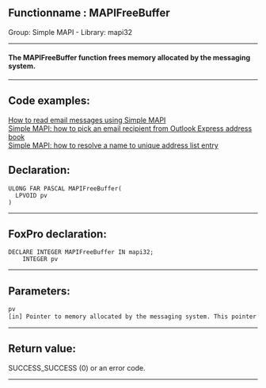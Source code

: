 <link rel="stylesheet" type="text/css" href="../../css/win32api.css">  
<link rel="stylesheet" href="https://cdnjs.cloudflare.com/ajax/libs/font-awesome/4.7.0/css/font-awesome.min.css">

## Functionname : MAPIFreeBuffer
Group: Simple MAPI - Library: mapi32    
***  


#### The MAPIFreeBuffer function frees memory allocated by the messaging system.
***  


## Code examples:
[How to read email messages using Simple MAPI](../../samples/sample_270.md)  
[Simple MAPI: how to pick an email recipient from Outlook Express address book](../../samples/sample_407.md)  
[Simple MAPI: how to resolve a name to unique address list entry](../../samples/sample_408.md)  

## Declaration:
```foxpro  
ULONG FAR PASCAL MAPIFreeBuffer(
  LPVOID pv
)  
```  
***  


## FoxPro declaration:
```foxpro  
DECLARE INTEGER MAPIFreeBuffer IN mapi32;
	INTEGER pv  
```  
***  


## Parameters:
```txt  
pv
[in] Pointer to memory allocated by the messaging system. This pointer is returned by the MAPIReadMail, MAPIAddress, and MAPIResolveName functions.  
```  
***  


## Return value:
SUCCESS_SUCCESS (0) or an error code.  
***  

